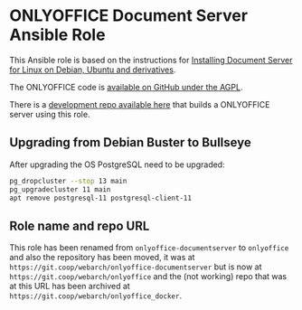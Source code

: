 # ONLYOFFICE Document Server Ansible Role

This Ansible role is based on the instructions for [Installing Document Server
for Linux on Debian, Ubuntu and
derivatives](https://helpcenter.onlyoffice.com/server/linux/document/linux-installation.aspx).

The ONLYOFFICE code is [available on GitHub under the
AGPL](https://github.com/ONLYOFFICE/DocumentServer).

There is a [development repo available
here](https://git.coop/webarch/nextcloud-server) that builds a ONLYOFFICE
server using this role.

## Upgrading from Debian Buster to Bullseye

After upgrading the OS PostgreSQL need to be upgraded:

```bash
pg_dropcluster --stop 13 main
pg_upgradecluster 11 main
apt remove postgresql-11 postgresql-client-11
```

## Role name and repo URL

This role has been renamed from `onlyoffice-documentserver` to `onlyoffice` and
also the repository has been moved, it was at
`https://git.coop/webarch/onlyoffice-documentserver` but is now at
`https://git.coop/webarch/onlyoffice` and the (not working) repo that was at
this URL has been archived at `https://git.coop/webarch/onlyoffice_docker`.
